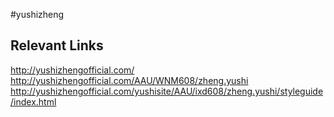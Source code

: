 #yushizheng

## Relevant Links
http://yushizhengofficial.com/
http://yushizhengofficial.com/AAU/WNM608/zheng.yushi
http://yushizhengofficial.com/yushisite/AAU/ixd608/zheng.yushi/styleguide/index.html
